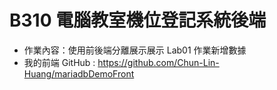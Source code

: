 # B310 電腦教室機位登記系統後端
* 作業內容：使用前後端分離展示展示 Lab01 作業新增數據
* 我的前端 GitHub : https://github.com/Chun-Lin-Huang/mariadbDemoFront